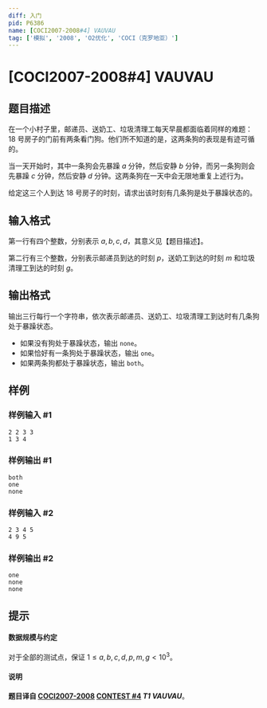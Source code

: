 ```yaml
---
diff: 入门
pid: P6386
name: [COCI2007-2008#4] VAUVAU
tag: ['模拟', '2008', 'O2优化', 'COCI（克罗地亚）']
---
```

# [COCI2007-2008#4] VAUVAU
## 题目描述

在一个小村子里，邮递员、送奶工、垃圾清理工每天早晨都面临着同样的难题：18 号房子的门前有两条看门狗。他们所不知道的是，这两条狗的表现是有迹可循的。

当一天开始时，其中一条狗会先暴躁 $a$ 分钟，然后安静 $b$ 分钟，而另一条狗则会先暴躁 $c$ 分钟，然后安静 $d$ 分钟。这两条狗在一天中会无限地重复上述行为。

给定这三个人到达 18 号房子的时刻，请求出该时刻有几条狗是处于暴躁状态的。
## 输入格式

第一行有四个整数，分别表示 $a, b, c, d$，其意义见【题目描述】。

第二行有三个整数，分别表示邮递员到达的时刻 $p$，送奶工到达的时刻 $m$ 和垃圾清理工到达的时刻 $g$。
## 输出格式

输出三行每行一个字符串，依次表示邮递员、送奶工、垃圾清理工到达时有几条狗处于暴躁状态。

- 如果没有狗处于暴躁状态，输出 `none`。
- 如果恰好有一条狗处于暴躁状态，输出 `one`。
- 如果两条狗都处于暴躁状态，输出 `both`。
## 样例

### 样例输入 #1
```
2 2 3 3
1 3 4

```
### 样例输出 #1
```
both
one
none
```
### 样例输入 #2
```
2 3 4 5
4 9 5

```
### 样例输出 #2
```
one
none
none

```
## 提示

#### 数据规模与约定

对于全部的测试点，保证 $1 \leq a, b, c, d, p, m, g \lt 10^3$。

#### 说明

**题目译自 [COCI2007-2008](https://hsin.hr/coci/archive/2007_2008/) [CONTEST #4](https://hsin.hr/coci/archive/2007_2008/contest4_tasks.pdf) *T1  VAUVAU***。
